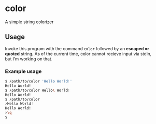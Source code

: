 # color
A simple string colorizer

## Usage
Invoke this program with the command `color` followed by an **escaped or quoted** string. As of the current time, color cannot recieve input via stdin, but I'm working on that.

### Example usage
```bash
$ /path/to/color 'Hello World!'
Hello World!
$ /path/to/color Hello\ World!
Hello World!
$ /path/to/color
>Hello World!
Hello World!
>\q
$
```
